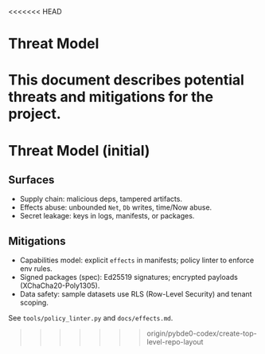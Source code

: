 <<<<<<< HEAD
# Threat Model

This document describes potential threats and mitigations for the project.
=======
# Threat Model (initial)

## Surfaces
- Supply chain: malicious deps, tampered artifacts.
- Effects abuse: unbounded `Net`, `Db` writes, time/Now abuse.
- Secret leakage: keys in logs, manifests, or packages.

## Mitigations
- Capabilities model: explicit `effects` in manifests; policy linter to enforce env rules.
- Signed packages (spec): Ed25519 signatures; encrypted payloads (XChaCha20-Poly1305).
- Data safety: sample datasets use RLS (Row-Level Security) and tenant scoping.

See `tools/policy_linter.py` and `docs/effects.md`.
>>>>>>> origin/pybde0-codex/create-top-level-repo-layout
